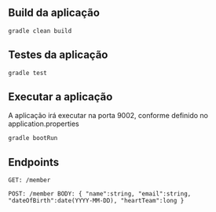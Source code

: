 ## Build da aplicação
`gradle clean build`

## Testes da aplicação
`gradle test`

## Executar a aplicação
A aplicação irá executar na porta 9002, conforme definido no application.properties

`gradle bootRun`

## Endpoints
`GET: /member`

`POST: /member
 BODY:
    {
        "name":string,
        "email":string,
        "dateOfBirth":date(YYYY-MM-DD),
        "heartTeam":long
    }
`

